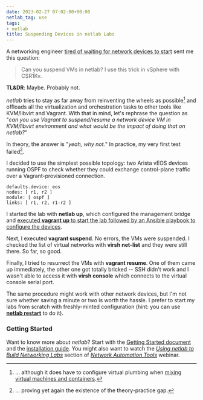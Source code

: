 ```yaml
---
date: 2023-02-27 07:02:00+00:00
netlab_tag: use
tags:
- netlab
title: Suspending Devices in netlab Labs
---
```

A networking engineer [tired of waiting for network devices to start](https://blog.ipspace.net/2023/02/virtual-device-boot-times.html) sent me this question:

> Can you suspend VMs in netlab? I use this trick in vSphere with CSR1Kv.

**TL&DR**: Maybe. Probably not.
<!--more-->
_netlab_ tries to stay as far away from reinventing the wheels as possible[^VP] and offloads all the virtualization and orchestration tasks to other tools like KVM/libvirt and Vagrant. With that in mind, let's rephrase the question as "_can you use Vagrant to suspend/resume a network device VM in KVM/libvirt environment and what would be the impact of doing that on netlab?_"

[^VP]: ... although it does have to configure virtual plumbing when [mixing virtual machines and containers](/2023/02/netlab-vm-containers.html).

In theory, the answer is "_yeah, why not._" In practice, my very first test failed[^GTP].

I decided to use the simplest possible topology: two Arista vEOS devices running OSPF to check whether they could exchange control-plane traffic over a Vagrant-provisioned connection.

[^GTP]: ... proving yet again the existence of the theory-practice gap.

```
defaults.device: eos
nodes: [ r1, r2 ]
module: [ ospf ]
links: [ r1, r2, r1-r2 ]
```

I started the lab with **netlab up**, which configured the management bridge and [executed **vagrant up** to start the lab followed by an Ansible playbook to configure the devices](https://netlab.tools/netlab/up/).

Next, I executed **vagrant suspend**. No errors, the VMs were suspended. I checked the list of virtual networks with **virsh net-list** and they were still there. So far, so good.

Finally, I tried to resurrect the VMs with **vagrant resume**. One of them came up immediately, the other one got totally bricked -- SSH didn't work and I wasn't able to access it with **virsh console** which connects to the virtual console serial port.

The same procedure might work with other network devices, but I'm not sure whether saving a minute or two is worth the hassle. I prefer to start my labs from scratch with freshly-minted configuration (hint: you can use **[netlab restart](https://netlab.tools/netlab/restart/)** to do it).

### Getting Started

Want to know more about *netlab*? Start with the [Getting Started document](https://netlab.tools/tutorials/) and the [installation guide](https://netlab.tools/install/). You might also want to watch the _[Using netlab to Build Networking Labs](https://my.ipspace.net/bin/list?id=NetTools#NETLAB)_ section of  _[Network Automation Tools](https://www.ipspace.net/Network_Automation_Tools)_ webinar.

